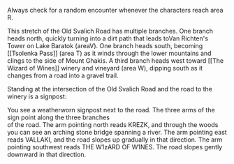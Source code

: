 Always check for a random encounter whenever the characters reach area R.

This stretch of the Old Svalich Road has multiple branches. One branch heads north, quickly turning into a dirt path that leads toVan Richten's Tower on Lake Baratok (areaV). One branch heads south, becoming [[Tsolenka Pass]] (area T) as it winds through the lower mountains and clings to the side of Mount Ghakis. A third branch heads west toward [[The Wizard of Wines]] winery and vineyard (area W), dipping south as it changes from a road into a gravel trail.

Standing at the intersection of the Old Svalich Road and the road to the winery is a signpost:

You see a weatherworn signpost next to the road. The three arms of the sign point along the three branches  
of the road. The arm pointing north reads KREZK, and through the woods you can see an arching stone bridge spanning a river. The arm pointing east reads VALLAKI, and the road slopes up gradually in that direction. The arm pointing southwest reads THE W1zARD OF W1NES. The road slopes gently downward in that direction.